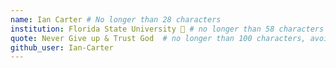 ```yaml
---
name: Ian Carter # No longer than 28 characters
institution: Florida State University 🚩 # no longer than 58 characters
quote: Never Give up & Trust God  # no longer than 100 characters, avoid using quotes(") to guarantee the format remains the same.
github_user: Ian-Carter
---
```

